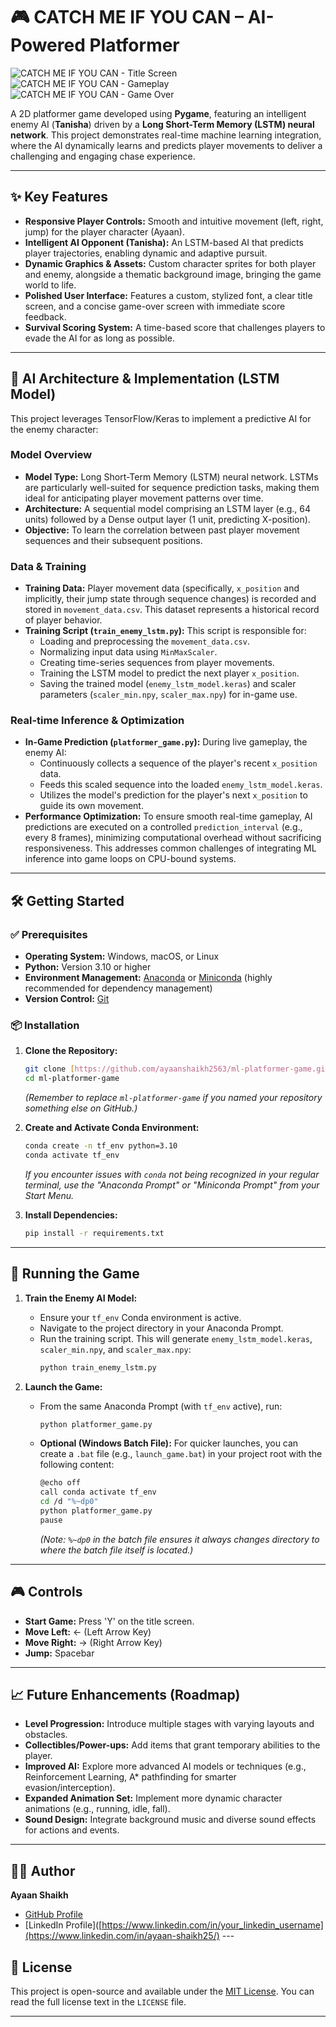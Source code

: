# 🎮 CATCH ME IF YOU CAN – AI-Powered Platformer

![CATCH ME IF YOU CAN - Title Screen](title_screen.png)
![CATCH ME IF YOU CAN - Gameplay](gameplay_screenshot.png)
![CATCH ME IF YOU CAN - Game Over](game_over_screenshot.png)

A 2D platformer game developed using **Pygame**, featuring an intelligent enemy AI (**Tanisha**) driven by a **Long Short-Term Memory (LSTM) neural network**. This project demonstrates real-time machine learning integration, where the AI dynamically learns and predicts player movements to deliver a challenging and engaging chase experience.

---

## ✨ Key Features

* **Responsive Player Controls:** Smooth and intuitive movement (left, right, jump) for the player character (Ayaan).
* **Intelligent AI Opponent (Tanisha):** An LSTM-based AI that predicts player trajectories, enabling dynamic and adaptive pursuit.
* **Dynamic Graphics & Assets:** Custom character sprites for both player and enemy, alongside a thematic background image, bringing the game world to life.
* **Polished User Interface:** Features a custom, stylized font, a clear title screen, and a concise game-over screen with immediate score feedback.
* **Survival Scoring System:** A time-based score that challenges players to evade the AI for as long as possible.

---

## 🧠 AI Architecture & Implementation (LSTM Model)

This project leverages TensorFlow/Keras to implement a predictive AI for the enemy character:

### Model Overview

* **Model Type:** Long Short-Term Memory (LSTM) neural network. LSTMs are particularly well-suited for sequence prediction tasks, making them ideal for anticipating player movement patterns over time.
* **Architecture:** A sequential model comprising an LSTM layer (e.g., 64 units) followed by a Dense output layer (1 unit, predicting X-position).
* **Objective:** To learn the correlation between past player movement sequences and their subsequent positions.

### Data & Training

* **Training Data:** Player movement data (specifically, `x_position` and implicitly, their jump state through sequence changes) is recorded and stored in `movement_data.csv`. This dataset represents a historical record of player behavior.
* **Training Script (`train_enemy_lstm.py`):** This script is responsible for:
    * Loading and preprocessing the `movement_data.csv`.
    * Normalizing input data using `MinMaxScaler`.
    * Creating time-series sequences from player movements.
    * Training the LSTM model to predict the next player `x_position`.
    * Saving the trained model (`enemy_lstm_model.keras`) and scaler parameters (`scaler_min.npy`, `scaler_max.npy`) for in-game use.

### Real-time Inference & Optimization

* **In-Game Prediction (`platformer_game.py`):** During live gameplay, the enemy AI:
    * Continuously collects a sequence of the player's recent `x_position` data.
    * Feeds this scaled sequence into the loaded `enemy_lstm_model.keras`.
    * Utilizes the model's prediction for the player's next `x_position` to guide its own movement.
* **Performance Optimization:** To ensure smooth real-time gameplay, AI predictions are executed on a controlled `prediction_interval` (e.g., every 8 frames), minimizing computational overhead without sacrificing responsiveness. This addresses common challenges of integrating ML inference into game loops on CPU-bound systems.

---

## 🛠️ Getting Started

### ✅ Prerequisites

* **Operating System:** Windows, macOS, or Linux
* **Python:** Version 3.10 or higher
* **Environment Management:** [Anaconda](https://www.anaconda.com/products/individual) or [Miniconda](https://docs.conda.io/en/latest/miniconda.html) (highly recommended for dependency management)
* **Version Control:** [Git](https://git-scm.com/downloads)

### 📦 Installation

1.  **Clone the Repository:**
    ```bash
    git clone [https://github.com/ayaanshaikh2563/ml-platformer-game.git](https://github.com/ayaanshaikh2563/ml-platformer-game.git)
    cd ml-platformer-game
    ```
    *(Remember to replace `ml-platformer-game` if you named your repository something else on GitHub.)*

2.  **Create and Activate Conda Environment:**
    ```bash
    conda create -n tf_env python=3.10
    conda activate tf_env
    ```
    *If you encounter issues with `conda` not being recognized in your regular terminal, use the "Anaconda Prompt" or "Miniconda Prompt" from your Start Menu.*

3.  **Install Dependencies:**
    ```bash
    pip install -r requirements.txt
    ```

---

## 🚀 Running the Game

1.  **Train the Enemy AI Model:**
    * Ensure your `tf_env` Conda environment is active.
    * Navigate to the project directory in your Anaconda Prompt.
    * Run the training script. This will generate `enemy_lstm_model.keras`, `scaler_min.npy`, and `scaler_max.npy`:
        ```bash
        python train_enemy_lstm.py
        ```

2.  **Launch the Game:**
    * From the same Anaconda Prompt (with `tf_env` active), run:
        ```bash
        python platformer_game.py
        ```
    * **Optional (Windows Batch File):** For quicker launches, you can create a `.bat` file (e.g., `launch_game.bat`) in your project root with the following content:
        ```bash
        @echo off
        call conda activate tf_env
        cd /d "%~dp0"
        python platformer_game.py
        pause
        ```
        *(Note: `%~dp0` in the batch file ensures it always changes directory to where the batch file itself is located.)*

---

## 🎮 Controls

* **Start Game:** Press 'Y' on the title screen.
* **Move Left:** ← (Left Arrow Key)
* **Move Right:** → (Right Arrow Key)
* **Jump:** Spacebar

---

## 📈 Future Enhancements (Roadmap)

* **Level Progression:** Introduce multiple stages with varying layouts and obstacles.
* **Collectibles/Power-ups:** Add items that grant temporary abilities to the player.
* **Improved AI:** Explore more advanced AI models or techniques (e.g., Reinforcement Learning, A\* pathfinding for smarter evasion/interception).
* **Expanded Animation Set:** Implement more dynamic character animations (e.g., running, idle, fall).
* **Sound Design:** Integrate background music and diverse sound effects for actions and events.

---

## 🧑‍💻 Author

**Ayaan Shaikh**
* [GitHub Profile](https://github.com/ayaanshaikh2563)
* [LinkedIn Profile]([https://www.linkedin.com/in/your_linkedin_username](https://www.linkedin.com/in/ayaan-shaikh25/) ---

## 📄 License

This project is open-source and available under the [MIT License](https://opensource.org/licenses/MIT). You can read the full license text in the `LICENSE` file.

---
